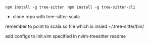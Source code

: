 ` npm install -g tree-sitter `
` npm install -g tree-sitter-cli`

- clone repo with tree-sitter-scala

remember to point to scala.so file which is insied ~/.tree-sitter/bin/

add configs to init.vim specified in nvim-treesitter readme
 
